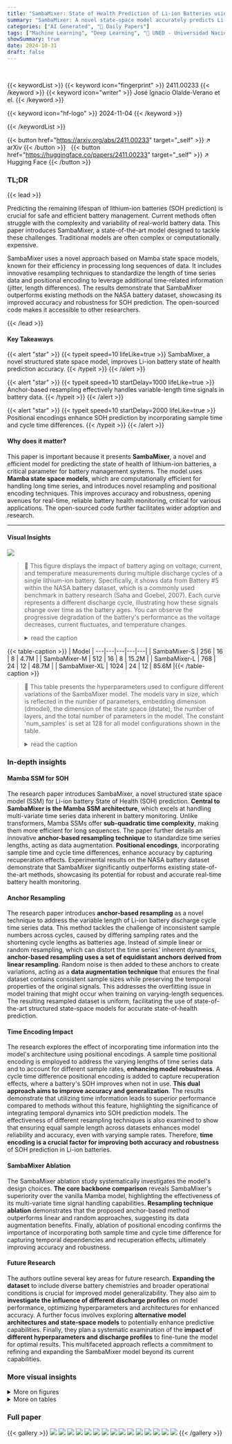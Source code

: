 ```yaml
---
title: "SambaMixer: State of Health Prediction of Li-ion Batteries using Mamba State Space Models"
summary: "SambaMixer: A novel state-space model accurately predicts Li-ion battery health using efficient Mamba architecture and innovative resampling techniques."
categories: ["AI Generated", "🤗 Daily Papers"]
tags: ["Machine Learning", "Deep Learning", "🏢 UNED - Universidad Nacional de Educación a Distancia, Madrid, Spain",]
showSummary: true
date: 2024-10-31
draft: false
---
```


<br>

{{< keywordList >}}
{{< keyword icon="fingerprint" >}} 2411.00233 {{< /keyword >}}
{{< keyword icon="writer" >}} José Ignacio Olalde-Verano et el. {{< /keyword >}}
 
{{< keyword icon="hf-logo" >}} 2024-11-04 {{< /keyword >}}
 
{{< /keywordList >}}

{{< button href="https://arxiv.org/abs/2411.00233" target="_self" >}}
↗ arXiv
{{< /button >}}
&nbsp; 
{{< button href="https://huggingface.co/papers/2411.00233" target="_self" >}}
↗ Hugging Face
{{< /button >}}

### TL;DR


{{< lead >}}

Predicting the remaining lifespan of lithium-ion batteries (SOH prediction) is crucial for safe and efficient battery management. Current methods often struggle with the complexity and variability of real-world battery data.  This paper introduces SambaMixer, a state-of-the-art model designed to tackle these challenges.  Traditional models are often complex or computationally expensive.  

SambaMixer uses a novel approach based on Mamba state space models, known for their efficiency in processing long sequences of data.  It includes innovative resampling techniques to standardize the length of time series data and positional encoding to leverage additional time-related information (jitter, length differences). The results demonstrate that SambaMixer outperforms existing methods on the NASA battery dataset, showcasing its improved accuracy and robustness for SOH prediction. The open-sourced code makes it accessible to other researchers.

{{< /lead >}}


#### Key Takeaways

{{< alert "star" >}}
{{< typeit speed=10 lifeLike=true >}} SambaMixer, a novel structured state space model, improves Li-ion battery state of health prediction accuracy. {{< /typeit >}}
{{< /alert >}}

{{< alert "star" >}}
{{< typeit speed=10 startDelay=1000 lifeLike=true >}} Anchor-based resampling effectively handles variable-length time signals in battery data. {{< /typeit >}}
{{< /alert >}}

{{< alert "star" >}}
{{< typeit speed=10 startDelay=2000 lifeLike=true >}} Positional encodings enhance SOH prediction by incorporating sample time and cycle time differences. {{< /typeit >}}
{{< /alert >}}

#### Why does it matter?
This paper is important because it presents **SambaMixer**, a novel and efficient model for predicting the state of health of lithium-ion batteries, a critical parameter for battery management systems.  The model uses **Mamba state space models**, which are computationally efficient for handling long time series, and introduces novel resampling and positional encoding techniques. This improves accuracy and robustness, opening avenues for real-time, reliable battery health monitoring, critical for various applications.  The open-sourced code further facilitates wider adoption and research.

------
#### Visual Insights



![](https://arxiv.org/html/2411.00233/extracted/5970095/illustrations/battery_aging.png)

> 🔼 This figure displays the impact of battery aging on voltage, current, and temperature measurements during multiple discharge cycles of a single lithium-ion battery.  Specifically, it shows data from Battery #5 within the NASA battery dataset, which is a commonly used benchmark in battery research (Saha and Goebel, 2007). Each curve represents a different discharge cycle, illustrating how these signals change over time as the battery ages. You can observe the progressive degradation of the battery's performance as the voltage decreases, current fluctuates, and temperature changes.
> <details>
> <summary>read the caption</summary>
> Figure 1: Effect of battery aging on the measured voltage, current and temperature of various discharge cycles of a Li-ion battery. Battery #5 of NASA’s battery dataset (Saha and Goebel, 2007).
> </details>





{{< table-caption >}}
| Model | 
---|---|---|---|---|
| SambaMixer-S | 256 | 16 | 8 | 4.7M |
| SambaMixer-M | 512 | 16 | 8 | 15.2M |
| SambaMixer-L | 768 | 24 | 12 | 48.7M |
| SambaMixer-XL | 1024 | 24 | 12 | 85.6M |{{< /table-caption >}}

> 🔼 This table presents the hyperparameters used to configure different variations of the SambaMixer model.  The models vary in size, which is reflected in the number of parameters, embedding dimension (dmodel), the dimension of the state space (dstate), the number of layers, and the total number of parameters in the model.  The constant 'num_samples' is set at 128 for all model configurations shown in the table.
> <details>
> <summary>read the caption</summary>
> TABLE I: Hyperparameters for our SambaMixer models of varying model size (for num_samples = 128).
> </details>





### In-depth insights


#### Mamba SSM for SOH
The research paper introduces SambaMixer, a novel structured state space model (SSM) for Li-ion battery State of Health (SOH) prediction.  **Central to SambaMixer is the Mamba SSM architecture**, which excels at handling multi-variate time series data inherent in battery monitoring. Unlike transformers, Mamba SSMs offer **sub-quadratic time complexity**, making them more efficient for long sequences.  The paper further details an innovative **anchor-based resampling technique** to standardize time series lengths, acting as data augmentation.  **Positional encodings**, incorporating sample time and cycle time differences, enhance accuracy by capturing recuperation effects.  Experimental results on the NASA battery dataset demonstrate that SambaMixer significantly outperforms existing state-of-the-art methods, showcasing its potential for robust and accurate real-time battery health monitoring.

#### Anchor Resampling
The research paper introduces **anchor-based resampling** as a novel technique to address the variable length of Li-ion battery discharge cycle time series data.  This method tackles the challenge of inconsistent sample numbers across cycles, caused by differing sampling rates and the shortening cycle lengths as batteries age.  Instead of simple linear or random resampling, which can distort the time series' inherent dynamics, **anchor-based resampling uses a set of equidistant anchors derived from linear resampling**.  Random noise is then added to these anchors to create variations, acting as a **data augmentation technique** that ensures the final dataset contains consistent sample sizes while preserving the temporal properties of the original signals. This addresses the overfitting issue in model training that might occur when training on varying-length sequences. The resulting resampled dataset is uniform, facilitating the use of state-of-the-art structured state-space models for accurate state-of-health prediction.

#### Time Encoding Impact
The research explores the effect of incorporating time information into the model's architecture using positional encodings.  A sample time positional encoding is employed to address the varying lengths of time series data and to account for different sample rates, **enhancing model robustness**. A cycle time difference positional encoding is added to capture recuperation effects, where a battery's SOH improves when not in use.  **This dual approach aims to improve accuracy and generalization**. The results demonstrate that utilizing time information leads to superior performance compared to methods without this feature, highlighting the significance of integrating temporal dynamics into SOH prediction models. The effectiveness of different resampling techniques is also examined to show that ensuring equal sample length across datasets enhances model reliability and accuracy, even with varying sample rates. Therefore, **time encoding is a crucial factor for improving both accuracy and robustness** of SOH prediction in Li-ion batteries.

#### SambaMixer Ablation
The SambaMixer ablation study systematically investigates the model's design choices.  **The core backbone comparison** reveals SambaMixer's superiority over the vanilla Mamba model, highlighting the effectiveness of its multi-variate time signal handling capabilities. **Resampling technique ablation** demonstrates that the proposed anchor-based method outperforms linear and random approaches, suggesting its data augmentation benefits.  Finally, ablation of positional encoding confirms the importance of incorporating both sample time and cycle time difference for capturing temporal dependencies and recuperation effects, ultimately improving accuracy and robustness.

#### Future Research
The authors outline several key areas for future research.  **Expanding the dataset** to include diverse battery chemistries and broader operational conditions is crucial for improved model generalizability.  They also aim to **investigate the influence of different discharge profiles** on model performance, optimizing hyperparameters and architectures for enhanced accuracy.  A further focus involves exploring **alternative model architectures and state-space models** to potentially enhance predictive capabilities.  Finally, they plan a systematic examination of the **impact of different hyperparameters and discharge profiles** to fine-tune the model for optimal results.  This multifaceted approach reflects a commitment to refining and expanding the SambaMixer model beyond its current capabilities.


### More visual insights

<details>
<summary>More on figures
</summary>


![](https://arxiv.org/html/2411.00233/extracted/5970095/illustrations/architecture.png)

> 🔼 The SambaMixer architecture takes multi-variate time series data (current, voltage, temperature, and sample time) as input.  The sample time is first resampled using an anchor-based method to ensure consistent length across different cycles.  The resampled sample time is then fed into a positional encoding layer, along with the time difference between consecutive discharge cycles (in hours), which is also positionally encoded. The current, voltage, and temperature data undergoes an input projection layer before being combined with the positional embeddings.  A CLS token (optional) can be added. This combined data feeds into the SambaMixer encoder, which consists of multiple stacked SambaMixer encoder blocks. The encoder output is finally passed to the head, which predicts the state of health (SOH) for a given cycle of a specific battery.
> <details>
> <summary>read the caption</summary>
> Figure 2: SambaMixer architecture. We input a multi-variate time series of current, voltage, temperature and sample time. We first first resample the time signals using our anchor-based resampling technique. We then feed the resampled sample time into the sample time positional encoding layer. We further feed the time difference between two discharge cycles in hours into the cycle time difference positional encoding layer. The other signals, i.e. current, voltage and temperature are fed into the input projection. The projected signals are added to the sample time embeddings and the cycle time difference embeddings. Optionally, a CLS token can be inserted at any position. The embedded tokens are then fed into the SambaMixer Encoder. The SambaMixer Encoder consists of M𝑀Mitalic_M stacked SambaMixer Encoder blocks. The output of the encoder is finally fed into the head, which predicts the state of health of the current cycle k𝑘kitalic_k for battery bψsubscript𝑏𝜓b_{\psi}italic_b start_POSTSUBSCRIPT italic_ψ end_POSTSUBSCRIPT.
> </details>



![](https://arxiv.org/html/2411.00233/extracted/5970095/illustrations/resample.png)

> 🔼 Figure 3 illustrates four different resampling techniques applied to a sample time sequence.  The original sequence is shown with its actual, variable number of samples (represented as  L<sub>k</sub><sup>ψ</sup>). Three resampling methods are then compared to the original: linear resampling creates a new sequence with an equal number of equidistant samples; random resampling generates a new sequence with the same number of samples randomly selected from a uniform distribution across the range of the original data; finally, anchor-based resampling begins with equidistant samples (like linear resampling) but adds random noise to each sample, creating slight variations around the original equidistant anchors.
> <details>
> <summary>read the caption</summary>
> Figure 3: Resample techniques. Original: The original sample time sequence with Lkψsuperscriptsubscript𝐿𝑘𝜓L_{k}^{\psi}italic_L start_POSTSUBSCRIPT italic_k end_POSTSUBSCRIPT start_POSTSUPERSCRIPT italic_ψ end_POSTSUPERSCRIPT samples. Linear: linear resampling with L𝐿Litalic_L equidistant samples. Random: random resampling with L𝐿Litalic_L samples drawn from a uniform distribution. Anchor: anchor-based resampling with random uniform noise z𝑧zitalic_z added to L𝐿Litalic_L equidistant samples.
> </details>



![](https://arxiv.org/html/2411.00233/extracted/5970095/illustrations/capacity_over_cycle.png)

> 🔼 The figure visualizes the capacity degradation patterns observed across several lithium-ion batteries over their lifespan.  The x-axis represents the cycle number (number of charge-discharge cycles), while the y-axis denotes the state of health (SOH) expressed as a percentage.  Each line corresponds to a different battery, illustrating how the SOH diminishes over time. This graph highlights the variability in battery degradation rates and provides a visual representation of the data used to train and validate the models described in the paper.
> <details>
> <summary>read the caption</summary>
> Figure 4: Capacity degradation for all selected batteries.
> </details>



![](https://arxiv.org/html/2411.00233/extracted/5970095/illustrations/soh_prediction_bat6.png)

> 🔼 This figure displays the predicted state of health (SOH) for Battery #06 over its lifespan, alongside the actual measured SOH values. The plot showcases the model's ability to accurately predict the battery's degradation over time, with the predicted SOH values closely tracking the ground truth.  It also shows the prediction error, highlighting the accuracy of the model's predictions throughout the battery's lifetime.  Additionally, the plot indicates the predicted and actual end of life (EOL) of the battery, demonstrating the model's capacity to foresee the point at which the battery reaches the end of its usable lifespan.
> <details>
> <summary>read the caption</summary>
> Figure 5: SOH prediction for Battery #06
> </details>



![](https://arxiv.org/html/2411.00233/extracted/5970095/illustrations/soh_prediction_bat7.png)

> 🔼 This figure showcases the predicted State of Health (SOH) values for Battery #07 over its lifespan, compared against the actual measured SOH.  It provides a visual representation of the model's accuracy in predicting SOH degradation over time, indicating both the predicted SOH and the prediction error. The plot also highlights the End of Life (EOL) prediction from the model and compares it to the actual EOL point for this specific battery.
> <details>
> <summary>read the caption</summary>
> Figure 6: SOH prediction for Battery #07
> </details>



![](https://arxiv.org/html/2411.00233/extracted/5970095/illustrations/soh_prediction_bat47.png)

> 🔼 This figure displays the predicted state of health (SOH) for battery #47 over its lifespan, comparing the model's prediction to the actual measured SOH.  It visualizes the prediction accuracy by showing the difference between the predicted and actual SOH values over a series of discharge cycles. The plot also indicates the predicted end-of-life (EOL) point, comparing it with the actual EOL of the battery.  The prediction error is also presented, visually representing the model's performance in SOH estimation.
> <details>
> <summary>read the caption</summary>
> Figure 7: SOH prediction for Battery #47
> </details>



![](https://arxiv.org/html/2411.00233/extracted/5970095/illustrations/nasa_L_distribution.png)

> 🔼 This figure presents a histogram visualizing the distribution of State of Health (SOH) values from the NASA-L dataset, which is used to train and evaluate a deep learning model for Li-ion battery health prediction.  The histogram compares the SOH value distributions for the training and evaluation subsets of the NASA-L dataset, showing how frequently certain SOH ranges appear in each subset.  A total of 50 bins were used to create this histogram. The purpose is to illustrate the data's characteristics and how it might influence the model's training and evaluation performance. Differences between the training and evaluation distributions might point to potential overfitting or insufficient data representation issues.
> <details>
> <summary>read the caption</summary>
> Figure 8: Histogram of SOH value counts. Comparison of train and eval split of the NASA-L dataset. Number of bins: 50.
> </details>



![](https://arxiv.org/html/2411.00233/extracted/5970095/illustrations/model_scaling.png)

> 🔼 This figure visualizes the results of a model scaling experiment.  It shows how the mean absolute error (MAE) in state-of-health (SOH) estimation changes based on different model sizes (S, M, L, XL) and datasets (NASA-S, NASA-M, NASA-L). Each bar represents the MAE achieved by a specific model on a specific dataset. This allows for a direct comparison of performance across different model complexities and data amounts, helping to determine the optimal combination for accurate SOH prediction.
> <details>
> <summary>read the caption</summary>
> Figure 9: Model scaling experiment. MAE metric for the SOH estimation task for different model sizes and datasets. Values are reported in Table VI
> </details>



</details>




<details>
<summary>More on tables
</summary>


{{< table-caption >}}
| ID | Profile | **T<sub>amb</sub>** | **V<sub>CO</sub>** | Initial Capacity |
|---|---|---|---|---|
| #5 | (const.) 2.0A | 24 °C | 2.7 V | 1.8565 Ah |
| #6 | (const.) 2.0A | 24 °C | 2.5 V | 2.0353 Ah |
| #7 | (const.) 2.0A | 24 °C | 2.2 V | 1.8911 Ah |
| #18 | (const.) 2.0A | 24 °C | 2.5 V | 1.8550 Ah |
| #25 | (PWM 0.05Hz) 4.0A | 24 °C | 2.0 V | 1.8470 Ah |
| #26 | (PWM 0.05Hz) 4.0A | 24 °C | 2.2 V | 1.8133 Ah |
| #27 | (PWM 0.05Hz) 4.0A | 24 °C | 2.5 V | 1.8233 Ah |
| #28 | (PWM 0.05Hz) 4.0A | 24 °C | 2.7 V | 1.8047 Ah |
| #29 | (const.) 4.0A | 43 °C | 2.0 V | 1.8447 Ah |
| #31 | (const.) 1.5A | 43 °C | 2.5 V | 1.8329 Ah |
| #34 | (const.) 4.0A | 24 °C | 2.2 V | 1.6623 Ah |
| #36 | (const.) 2.0A | 24 °C | 2.7 V | 1.8011 Ah |
| #45 | (const.) 1.0A | 4 °C | 2.0 V | 0.9280 Ah |
| #46 | (const.) 1.0A | 4 °C | 2.2 V | 1.5161 Ah |
| #47 | (const.) 1.0A | 4 °C | 2.5 V | 1.5244 Ah |
| #48 | (const.) 1.0A | 4 °C | 2.7 V | 1.5077 Ah |
| #54 | (const.) 2.0A | 4 °C | 2.2 V | 1.1665 Ah |
| #55 | (const.) 2.0A | 4 °C | 2.5 V | 1.3199 Ah |
| #56 | (const.) 2.0A | 4 °C | 2.7 V | 1.3444 Ah |{{< /table-caption >}}
> 🔼 This table details the characteristics of various NASA Lithium-ion batteries used in the experiments. For each battery, it provides the discharge profile (constant current or pulse width modulation), the ambient temperature during the discharge tests, the cut-off voltage at which the discharge cycle ends, and the battery's initial capacity at the start of the measurement campaign.
> <details>
> <summary>read the caption</summary>
> TABLE II: Discharge specifications for various NASA Li-ion batteries. For the profile we report the discharge current signal form and the discharge amplitude. Ta⁢m⁢bsubscript𝑇𝑎𝑚𝑏T_{amb}italic_T start_POSTSUBSCRIPT italic_a italic_m italic_b end_POSTSUBSCRIPT is the ambient temperature, VC⁢Osubscript𝑉𝐶𝑂V_{CO}italic_V start_POSTSUBSCRIPT italic_C italic_O end_POSTSUBSCRIPT is the cut-off voltage and Initial Capacity is the initial capacity of the battery at the beginning of the measurement campaign.
> </details>

{{< table-caption >}}
| ID | NASA-S | NASA-M | NASA-L |
|---|---|---|---|
| #5 | train | train | train |
| #6 | eval | eval | eval |
| #7 | eval | eval | eval |
| #18 | - | train | train |
| #25 | train | - | - |
| #26 | - | - | - |
| #27 | - | - | - |
| #28 | - | - | - |
| #29 | train | - | - |
| #31 | - | - | train |
| #34 | - | - | train |
| #36 | - | - | train |
| #45 | - | train | train |
| #46 | - | train | train |
| #47 | eval | eval | eval |
| #48 | train | train | train |
| #54 | - | - | train |
| #55 | - | - | train |
| #56 | - | - | train |{{< /table-caption >}}
> 🔼 This table details the different training and evaluation splits used for the NASA Li-ion battery datasets in the experiments and ablations of the paper.  Each row represents a specific battery ID from the NASA dataset, indicating whether that battery's data was used for training or evaluation in the various experiments and ablations.  The table helps to clarify which datasets were used for model training, validation, and testing purposes, enabling readers to better understand and interpret the results presented in the paper.
> <details>
> <summary>read the caption</summary>
> TABLE III: Different Training and Evaluation splits for the NASA Li-ion batteries used throughout our experiments and ablations.
> </details>

{{< table-caption >}}
| Battery | Model | MAE↓ | RMSE↓ | MAPE↓ |
|---|---|---|---|---|
| #06 | Mazzi et al. | 2.448 | 3.177 | 1.579 |
|  | SambaMixer (ours) | **1.173** | **2.068** | **1.406** |
| #07 | Mazzi et al. | 1.861 | 2.252 | 1.114 |
|  | SambaMixer (ours) | **1.197** | **1.285** | **1.498** |
| #47 | Mazzi et al. | 2.549 | 3.094 | 1.969 |
|  | SambaMixer (ours) | **0.512** | **0.645** | **0.822** |{{< /table-caption >}}
> 🔼 This table compares the performance of the SambaMixer models (introduced in this paper) against the state-of-the-art Mazzi et al. (2024) model for predicting the state-of-health (SOH) of Lithium-ion batteries using the NASA dataset.  The comparison uses three common metrics for evaluating regression models: Mean Absolute Error (MAE), Root Mean Squared Error (RMSE), and Mean Absolute Percentage Error (MAPE).  The results for each metric are provided for several individual batteries from the NASA dataset, allowing for a battery-by-battery comparison of model accuracy. The best performing model for each battery is indicated in bold.
> <details>
> <summary>read the caption</summary>
> TABLE IV: Comparing our SambaMixer models with the state-of-the-art Mazzi et al. (2024) on the NASA Li-ion batteries. We report the MAE, RMSE and MAPE for each battery. The best results are highlighted in bold.
> </details>

{{< table-caption >}}
| Model | Dataset | MAE↓ | RMSE↓ | MAPE↓ |
|---|---|---|---|---|
| Mazzi et al. | NASA-S | 2.220 | 2.778 | 1.451 |
| SambaMixer (ours) | NASA-S | 1.764 | 2.404 | 2.320 |
|  | NASA-M | 1.334 | 1.902 | 1.641 |
|  | NASA-L | 1.072 | 1.592 | 1.346 |{{< /table-caption >}}
> 🔼 This table presents a comparison of the SambaMixer model's performance when trained on different datasets.  The model was trained on three variations of the NASA Li-ion battery dataset: NASA-S, NASA-M, and NASA-L, each representing different sizes of data.  The evaluation sets remain consistent across all training sets.  The table displays the MAE (Mean Absolute Error), RMSE (Root Mean Squared Error), and MAPE (Mean Absolute Percentage Error) metrics for each training set.  This allows for a direct comparison of the model's accuracy and generalization capabilities when trained on datasets with varying data sizes. 
> <details>
> <summary>read the caption</summary>
> TABLE V: Performance of our SambaMixer model when trained on different training sets. Evaluation sets are the same for all datasets.
> </details>

{{< table-caption >}}
| Model | Dataset | MAE↓ | RMSE↓ | MAPE↓ |
|---|---|---|---|---|
| SambaMixer-S | NASA-S | 2.478 | 3.974 | 3.325 |
|  | NASA-M | 1.920 | 2.829 | 2.461 |
|  | NASA-L | 1.895 | 2.929 | 2.315 |
| SambaMixer-M | NASA-S | 1.987 | 2.879 | 2.609 |
|  | NASA-M | 1.736 | 2.414 | 2.170 |
|  | NASA-L | 1.230 | 2.027 | 1.493 |
| SambaMixer-L | NASA-S | 1.764 | 2.404 | 2.320 |
|  | NASA-M | 1.334 | 1.902 | 1.641 |
|  | NASA-L | **1.072** | **1.592** | **1.346** |
| SambaMixer-XL | NASA-S | 1.693 | 2.431 | 2.218 |
|  | NASA-M | 1.349 | 1.966 | 1.642 |
|  | NASA-L | 1.133 | 1.800 | 1.396 |{{< /table-caption >}}
> 🔼 This table presents the results of an experiment assessing the impact of model size and dataset size on the accuracy of State-of-Health (SOH) prediction for lithium-ion batteries.  Different sized SambaMixer models (S, M, L, XL) were trained on three datasets (NASA-S, NASA-M, NASA-L) of varying sizes. The table reports the Mean Absolute Error (MAE), Root Mean Squared Error (RMSE), and Mean Absolute Percentage Error (MAPE) for each model-dataset combination, providing a comprehensive view of the model's scalability and performance across different data conditions.
> <details>
> <summary>read the caption</summary>
> TABLE VI: Model scaling experiment. We report the metrics MAE, RMSE and MAPE for the SOH estimation task for different model sizes and datasets.
> </details>

{{< table-caption >}}
| Model | Start | MAE↓ | RMSE↓ | MAPE↓ | AEOLE↓ |
|---|---|---|---|---|---| 
| **Battery #06** |  |  |  |  |  |
| Mazzi et al. | 0 | 2.448 | 3.177 | 1.579 | N/R |
|  | 30 (A) | 2.445 | 3.090 | 1.726 | **0** |
|  | 70 (C) | 2.080 | 2.516 | 1.650 | 3 |
|  | 100 (E) | 2.440 | 2.859 | 1.901 | **0** |
| SambaMixer | 0 | **1.173** | **2.068** | **1.406** | **0** |
|  | 30 (A) | **0.575** | **0.824** | **0.845** | **0** |
|  | 70 (C) | **0.680** | **0.905** | **1.045** | **0** |
|  | 100 (E) | **0.808** | **1.045** | **1.275** | **0** |
| **Battery #07** |  |  |  |  |  |
| Mazzi et al. | 0 | 1.861 | 2.252 | **1.114** | N/R |
|  | 30 (B) | 1.748 | 2.285 | **1.092** | N/R |
|  | 70 (D) | 1.794 | 2.101 | **1.180** | N/R |
|  | 100 (F) | 1.608 | 1.868 | **1.011** | N/R |
| SambaMixer | 0 | **1.197** | **1.285** | 1.498 | **0** |
|  | 30 (B) | **1.309** | **1.371** | 1.665 | **0** |
|  | 70 (D) | **1.400** | **1.433** | 1.839 | **0** |
|  | 100 (F) | **1.395** | **1.434** | 1.878 | **0** |
| **Battery #47** |  |  |  |  |  |
| Mazzi et al. | 0 | 2.549 | 3.094 | 1.969 | N/R |
|  | 15 (G) | 2.774 | 3.491 | 2.345 | N/R |
|  | 35 (H) | 2.110 | 2.540 | 1.841 | N/R |
|  | 50 (I) | 1.806 | 2.416 | 1.570 | N/R |
| SambaMixer | 0 | **0.512** | **0.645** | **0.822** | **0** |
|  | 15 (G) | **0.507** | **0.638** | **0.843** | **0** |
|  | 35 (H) | **0.508** | **0.638** | **0.871** | **0** |
|  | 50 (I) | **0.480** | **0.592** | **0.825** | **0** |{{< /table-caption >}}
> 🔼 Table VII presents a detailed comparison of State-of-Health (SOH) estimation performance across different starting points within the battery discharge cycles for multiple batteries.  The evaluation utilizes the same evaluation set across all scenarios. The table compares the performance of the SambaMixer model against results reported by Mazzi et al., offering a comprehensive assessment of predictive accuracy for various stages of battery life. Metrics included are Mean Absolute Error (MAE), Root Mean Square Error (RMSE), Mean Absolute Percentage Error (MAPE), and Absolute End-of-Life Error (AEOLE).  The 'Start' column indicates the cycle at which the SOH prediction begins, where capital letters within parentheses correspond to scenario labels used by Mazzi et al. 'N/R' indicates that Mazzi et al. did not report results for that specific starting point.
> <details>
> <summary>read the caption</summary>
> TABLE VII: SOH estimation performance on the evaluation batteries starting at different cycle IDs. We report the metrics MAE, RMSE and MAPE for the SOH estimation task and the AEOLE for EOL indication. Capital letters in brackets for the start column represent Mazzi et al. notation for those scenarios. N/R=Not Reported.
> </details>

{{< table-caption >}}
| CLS Token Type | MAE↓ | RMSE↓ | MAPE↓ |
|---|---|---|---|
| Tail | 5.515 | 8.141 | 6.612 |
| Middle | 1.977 | 4.131 | 2.260 |
| Head | 1.746 | 3.384 | 2.029 |
| None (Avg.) | **1.072** | **1.592** | **1.346** |{{< /table-caption >}}
> 🔼 This table presents the results of an ablation study on the impact of using a class token in the SambaMixer model.  The study examines different positions for the class token (tail, middle, head) and the effect of omitting it entirely. The table shows the Mean Absolute Error (MAE), Root Mean Square Error (RMSE), and Mean Absolute Percentage Error (MAPE) for each class token configuration and the 'none' (average) condition. The results help assess the optimal strategy for incorporating class tokens in the model architecture to improve its performance.  The results are important for understanding and optimizing the model's architecture.
> <details>
> <summary>read the caption</summary>
> TABLE VIII: Ablation of inserting a class token into the input token sequence and at which positions.
> </details>

{{< table-caption >}}
| Backbone | MAE ↓ | RMSE ↓ | MAPE ↓ |
|---|---|---|---| 
| Vanilla Mamba | 1.709 | 2.386 | 2.161 |
| SambaMixer (ours) | **1.072** | **1.592** | **1.346** |{{< /table-caption >}}
> 🔼 This table presents an ablation study comparing the performance of two different backbone architectures: a vanilla Mamba model and the SambaMixer model proposed in the paper.  The comparison is done using the MAE, RMSE, and MAPE metrics, providing a quantitative assessment of the impact of the SambaMixer architecture on the model's accuracy in predicting the state of health of lithium-ion batteries.
> <details>
> <summary>read the caption</summary>
> TABLE IX: Ablation of different backbone architectures.
> </details>

{{< table-caption >}}
| Resample Type | MAE↓ | RMSE↓ | MAPE↓ |
|---|---|---|---| 
| Linear | 1.272 | 1.862 | 1.631 |
| Random | 3.315 | 4.368 | 4.302 |
| Anchors (ours) | **1.072** | **1.592** | **1.346** |{{< /table-caption >}}
> 🔼 This table presents the results of an ablation study comparing different resampling methods used in the SambaMixer model for predicting the State of Health (SOH) of Li-ion batteries. The methods compared are linear resampling, random resampling, and the proposed anchor-based resampling.  The table shows the Mean Absolute Error (MAE), Root Mean Square Error (RMSE), and Mean Absolute Percentage Error (MAPE) for each resampling technique, allowing for a quantitative comparison of their effectiveness.  The results highlight the relative performance of different methods for handling variations in sample lengths across different discharge cycles of batteries.
> <details>
> <summary>read the caption</summary>
> TABLE X: Ablation of various resampling methods.
> </details>

{{< table-caption >}}
| Encoding Type | MAE↓ | RMSE↓ | MAPE↓ |
|---|---|---|---| 
| No Encoding | 3.097 | 3.966 | 4.257 |
| Sample Time | 1.160 | 1.721 | 1.450 |
| Sample Time + Cycle Diff (ours) | **1.072** | **1.592** | **1.346** |{{< /table-caption >}}
> 🔼 This table presents an ablation study on the impact of different positional encoding methods on the performance of the SambaMixer model for predicting the state-of-health of Li-ion batteries.  The study compares three methods: no positional encoding, sample time positional encoding, and combined sample time and cycle time difference positional encoding. The results show the MAE, RMSE, and MAPE for each method, demonstrating the effectiveness of incorporating both sample time and cycle time difference for improved prediction accuracy.
> <details>
> <summary>read the caption</summary>
> TABLE XI: Ablation for various positional encoding methods.
> </details>

</details>




### Full paper

{{< gallery >}}
<img src="https://ai-paper-reviewer.com/2411.00233/1.png" class="grid-w50 md:grid-w33 xl:grid-w25" />
<img src="https://ai-paper-reviewer.com/2411.00233/2.png" class="grid-w50 md:grid-w33 xl:grid-w25" />
<img src="https://ai-paper-reviewer.com/2411.00233/3.png" class="grid-w50 md:grid-w33 xl:grid-w25" />
<img src="https://ai-paper-reviewer.com/2411.00233/4.png" class="grid-w50 md:grid-w33 xl:grid-w25" />
<img src="https://ai-paper-reviewer.com/2411.00233/5.png" class="grid-w50 md:grid-w33 xl:grid-w25" />
<img src="https://ai-paper-reviewer.com/2411.00233/6.png" class="grid-w50 md:grid-w33 xl:grid-w25" />
<img src="https://ai-paper-reviewer.com/2411.00233/7.png" class="grid-w50 md:grid-w33 xl:grid-w25" />
<img src="https://ai-paper-reviewer.com/2411.00233/8.png" class="grid-w50 md:grid-w33 xl:grid-w25" />
<img src="https://ai-paper-reviewer.com/2411.00233/9.png" class="grid-w50 md:grid-w33 xl:grid-w25" />
<img src="https://ai-paper-reviewer.com/2411.00233/10.png" class="grid-w50 md:grid-w33 xl:grid-w25" />
<img src="https://ai-paper-reviewer.com/2411.00233/11.png" class="grid-w50 md:grid-w33 xl:grid-w25" />
<img src="https://ai-paper-reviewer.com/2411.00233/12.png" class="grid-w50 md:grid-w33 xl:grid-w25" />
<img src="https://ai-paper-reviewer.com/2411.00233/13.png" class="grid-w50 md:grid-w33 xl:grid-w25" />
<img src="https://ai-paper-reviewer.com/2411.00233/14.png" class="grid-w50 md:grid-w33 xl:grid-w25" />
<img src="https://ai-paper-reviewer.com/2411.00233/15.png" class="grid-w50 md:grid-w33 xl:grid-w25" />
{{< /gallery >}}